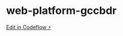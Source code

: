 # web-platform-gccbdr

[Edit in Codeflow ⚡️](https://stackblitz.com/~/github.com/Vasudevntk/web-platform-gccbdr)